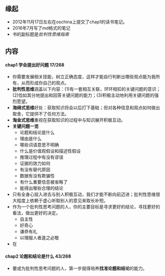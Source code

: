 ##  缘起
+ 2012年11月17日左右在oschina上提交了chap1的读书笔记。
+ 2016年7月写了md格式的笔记
+ 书的副标题是*批判性思维指南*


##  内容
####  chap1 学会提出好问题 17/268
+ 你需要发展相关技能，树立正确态度，这样才能自行判断出哪些观点能为我所有，从而形成你自己的观点。
+ **批判性思维**涵盖以下内容：(1)有一套相互关联，环环相扣的关键问题的意识；(2)恰如其分地提出和回答关键问题的能力；(3)积极主动地利用关键问题的强烈愿望。
+ **海绵式思维**好处：获取知识将会以后打下基础；但对各种信息和观点如何做出取舍，它提供不了任何方法。
+ **淘金式思维**重视在获取知识的过程中与知识展开积极互动。
+ **关键问题一览**
	+ 论题和结论是什么
	+ 理由是什么
	+ 哪些词语意思不明确
	+ 什么是价值观假设和描述性假设
	+ 推理过程中有没有谬误
	+ 证据的效力如何
	+ 有没有替代原因
	+ 数据有没有欺骗性
	+ 有什么重要信息被省略了
	+ 能得出哪些合理的结论
+ 只有全身心投入进去与别人积极互动，我们才能不断向前迈进；批判性思维很大程度上依赖于虚心听取别人的意见来取长补短。
+ 作为一个批判性思考问题的人，你的主要目标是寻求更好的结论，寻找更好的看法，做出更好的决定。
	+ 自主性
	+ 好奇心
	+ 谦恭有礼
	+ 以理服人者逢之必敬
+ 在

####  chap2 论题和结论是什么 43/268
+ 要成为批判性思考问题的人，第一步就得培养**找准论题和结论**的能力。

